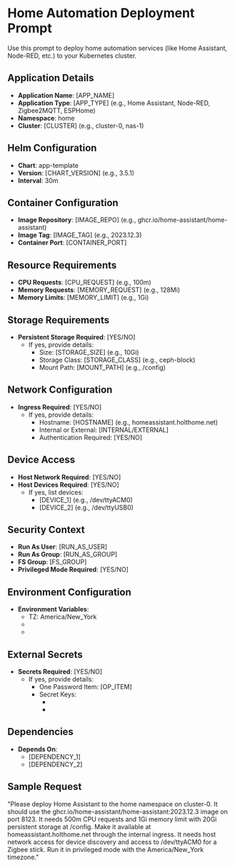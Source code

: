 # Home Automation Deployment Prompt

Use this prompt to deploy home automation services (like Home Assistant, Node-RED, etc.) to your Kubernetes cluster.

## Application Details

- **Application Name**: [APP_NAME]
- **Application Type**: [APP_TYPE] (e.g., Home Assistant, Node-RED, Zigbee2MQTT, ESPHome)
- **Namespace**: home
- **Cluster**: [CLUSTER] (e.g., cluster-0, nas-1)

## Helm Configuration

- **Chart**: app-template
- **Version**: [CHART_VERSION] (e.g., 3.5.1)
- **Interval**: 30m

## Container Configuration

- **Image Repository**: [IMAGE_REPO] (e.g., ghcr.io/home-assistant/home-assistant)
- **Image Tag**: [IMAGE_TAG] (e.g., 2023.12.3)
- **Container Port**: [CONTAINER_PORT]

## Resource Requirements

- **CPU Requests**: [CPU_REQUEST] (e.g., 100m)
- **Memory Requests**: [MEMORY_REQUEST] (e.g., 128Mi)
- **Memory Limits**: [MEMORY_LIMIT] (e.g., 1Gi)

## Storage Requirements

- **Persistent Storage Required**: [YES/NO]
  - If yes, provide details:
    - Size: [STORAGE_SIZE] (e.g., 10Gi)
    - Storage Class: [STORAGE_CLASS] (e.g., ceph-block)
    - Mount Path: [MOUNT_PATH] (e.g., /config)

## Network Configuration

- **Ingress Required**: [YES/NO]
  - If yes, provide details:
    - Hostname: [HOSTNAME] (e.g., homeassistant.holthome.net)
    - Internal or External: [INTERNAL/EXTERNAL]
    - Authentication Required: [YES/NO]

## Device Access

- **Host Network Required**: [YES/NO]
- **Host Devices Required**: [YES/NO]
  - If yes, list devices:
    - [DEVICE_1] (e.g., /dev/ttyACM0)
    - [DEVICE_2] (e.g., /dev/ttyUSB0)

## Security Context

- **Run As User**: [RUN_AS_USER]
- **Run As Group**: [RUN_AS_GROUP]
- **FS Group**: [FS_GROUP]
- **Privileged Mode Required**: [YES/NO]

## Environment Configuration

- **Environment Variables**:
  - TZ: America/New_York
  - [ENV_VAR_1]: [VALUE_1]
  - [ENV_VAR_2]: [VALUE_2]

## External Secrets

- **Secrets Required**: [YES/NO]
  - If yes, provide details:
    - One Password Item: [OP_ITEM]
    - Secret Keys:
      - [KEY_1]: [VALUE_OR_TEMPLATE_1]
      - [KEY_2]: [VALUE_OR_TEMPLATE_2]

## Dependencies

- **Depends On**:
  - [DEPENDENCY_1]
  - [DEPENDENCY_2]

## Sample Request

"Please deploy Home Assistant to the home namespace on cluster-0. It should use the ghcr.io/home-assistant/home-assistant:2023.12.3 image on port 8123. It needs 500m CPU requests and 1Gi memory limit with 20Gi persistent storage at /config. Make it available at homeassistant.holthome.net through the internal ingress. It needs host network access for device discovery and access to /dev/ttyACM0 for a Zigbee stick. Run it in privileged mode with the America/New_York timezone."
